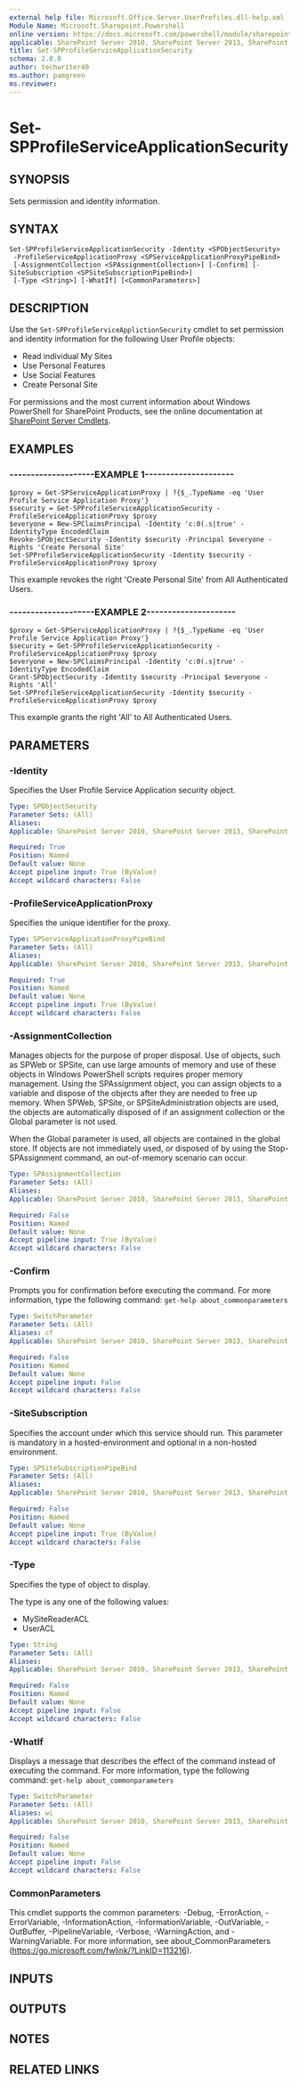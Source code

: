 ```yaml
---
external help file: Microsoft.Office.Server.UserProfiles.dll-help.xml
Module Name: Microsoft.Sharepoint.Powershell
online version: https://docs.microsoft.com/powershell/module/sharepoint-server/set-spprofileserviceapplicationsecurity
applicable: SharePoint Server 2010, SharePoint Server 2013, SharePoint Server 2016, SharePoint Server 2019
title: Set-SPProfileServiceApplicationSecurity
schema: 2.0.0
author: techwriter40
ms.author: pamgreen
ms.reviewer:
---
```


# Set-SPProfileServiceApplicationSecurity

## SYNOPSIS
Sets permission and identity information.

## SYNTAX

```
Set-SPProfileServiceApplicationSecurity -Identity <SPObjectSecurity>
 -ProfileServiceApplicationProxy <SPServiceApplicationProxyPipeBind>
 [-AssignmentCollection <SPAssignmentCollection>] [-Confirm] [-SiteSubscription <SPSiteSubscriptionPipeBind>]
 [-Type <String>] [-WhatIf] [<CommonParameters>]
```

## DESCRIPTION
Use the `Set-SPProfileServiceApplictionSecurity` cmdlet to set permission and identity information for the following User Profile objects:

- Read individual My Sites
- Use Personal Features
- Use Social Features
- Create Personal Site

For permissions and the most current information about Windows PowerShell for SharePoint Products, see the online documentation at [SharePoint Server Cmdlets](https://docs.microsoft.com/powershell/sharepoint/sharepoint-server/sharepoint-server-cmdlets).

## EXAMPLES

### --------------------EXAMPLE 1---------------------
```
$proxy = Get-SPServiceApplicationProxy | ?{$_.TypeName -eq 'User Profile Service Application Proxy'}
$security = Get-SPProfileServiceApplicationSecurity -ProfileServiceApplicationProxy $proxy
$everyone = New-SPClaimsPrincipal -Identity 'c:0(.s|true' -IdentityType EncodedClaim
Revoke-SPObjectSecurity -Identity $security -Principal $everyone -Rights 'Create Personal Site'
Set-SPProfileServiceApplicationSecurity -Identity $security -ProfileServiceApplicationProxy $proxy
```

This example revokes the right 'Create Personal Site' from All Authenticated Users.

### --------------------EXAMPLE 2---------------------
```
$proxy = Get-SPServiceApplicationProxy | ?{$_.TypeName -eq 'User Profile Service Application Proxy'}
$security = Get-SPProfileServiceApplicationSecurity -ProfileServiceApplicationProxy $proxy
$everyone = New-SPClaimsPrincipal -Identity 'c:0(.s|true' -IdentityType EncodedClaim
Grant-SPObjectSecurity -Identity $security -Principal $everyone -Rights 'All'
Set-SPProfileServiceApplicationSecurity -Identity $security -ProfileServiceApplicationProxy $proxy
```

This example grants the right 'All' to All Authenticated Users.

## PARAMETERS

### -Identity
Specifies the User Profile Service Application security object.

```yaml
Type: SPObjectSecurity
Parameter Sets: (All)
Aliases: 
Applicable: SharePoint Server 2010, SharePoint Server 2013, SharePoint Server 2016, SharePoint Server 2019

Required: True
Position: Named
Default value: None
Accept pipeline input: True (ByValue)
Accept wildcard characters: False
```

### -ProfileServiceApplicationProxy
Specifies the unique identifier for the proxy.

```yaml
Type: SPServiceApplicationProxyPipeBind
Parameter Sets: (All)
Aliases: 
Applicable: SharePoint Server 2010, SharePoint Server 2013, SharePoint Server 2016, SharePoint Server 2019

Required: True
Position: Named
Default value: None
Accept pipeline input: True (ByValue)
Accept wildcard characters: False
```

### -AssignmentCollection
Manages objects for the purpose of proper disposal. Use of objects, such as SPWeb or SPSite, can use large amounts of memory and use of these objects in Windows PowerShell scripts requires proper memory management. Using the SPAssignment object, you can assign objects to a variable and dispose of the objects after they are needed to free up memory. When SPWeb, SPSite, or SPSiteAdministration objects are used, the objects are automatically disposed of if an assignment collection or the Global parameter is not used.

When the Global parameter is used, all objects are contained in the global store. If objects are not immediately used, or disposed of by using the Stop-SPAssignment command, an out-of-memory scenario can occur.

```yaml
Type: SPAssignmentCollection
Parameter Sets: (All)
Aliases: 
Applicable: SharePoint Server 2010, SharePoint Server 2013, SharePoint Server 2016, SharePoint Server 2019

Required: False
Position: Named
Default value: None
Accept pipeline input: True (ByValue)
Accept wildcard characters: False
```

### -Confirm
Prompts you for confirmation before executing the command.
For more information, type the following command: `get-help about_commonparameters`

```yaml
Type: SwitchParameter
Parameter Sets: (All)
Aliases: cf
Applicable: SharePoint Server 2010, SharePoint Server 2013, SharePoint Server 2016, SharePoint Server 2019

Required: False
Position: Named
Default value: None
Accept pipeline input: False
Accept wildcard characters: False
```

### -SiteSubscription
Specifies the account under which this service should run.
This parameter is mandatory in a hosted-environment and optional in a non-hosted environment.

```yaml
Type: SPSiteSubscriptionPipeBind
Parameter Sets: (All)
Aliases: 
Applicable: SharePoint Server 2010, SharePoint Server 2013, SharePoint Server 2016, SharePoint Server 2019

Required: False
Position: Named
Default value: None
Accept pipeline input: True (ByValue)
Accept wildcard characters: False
```

### -Type
Specifies the type of object to display.

The type is any one of the following values:

- MySiteReaderACL
- UserACL

```yaml
Type: String
Parameter Sets: (All)
Aliases: 
Applicable: SharePoint Server 2010, SharePoint Server 2013, SharePoint Server 2016, SharePoint Server 2019

Required: False
Position: Named
Default value: None
Accept pipeline input: False
Accept wildcard characters: False
```

### -WhatIf
Displays a message that describes the effect of the command instead of executing the command.
For more information, type the following command: `get-help about_commonparameters`

```yaml
Type: SwitchParameter
Parameter Sets: (All)
Aliases: wi
Applicable: SharePoint Server 2010, SharePoint Server 2013, SharePoint Server 2016, SharePoint Server 2019

Required: False
Position: Named
Default value: None
Accept pipeline input: False
Accept wildcard characters: False
```

### CommonParameters
This cmdlet supports the common parameters: -Debug, -ErrorAction, -ErrorVariable, -InformationAction, -InformationVariable, -OutVariable, -OutBuffer, -PipelineVariable, -Verbose, -WarningAction, and -WarningVariable. For more information, see about_CommonParameters (https://go.microsoft.com/fwlink/?LinkID=113216).

## INPUTS

## OUTPUTS

## NOTES

## RELATED LINKS
